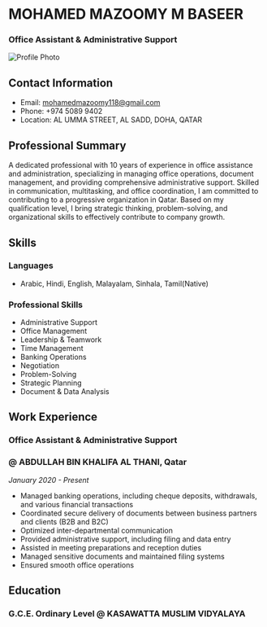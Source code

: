 # MOHAMED MAZOOMY M BASEER 
### Office Assistant & Administrative Support
![Profile Photo](https://ik.imagekit.io/mhvgbp9xk/screenshots/mazoomi%20photo.png?updatedAt=1734350105154)

## Contact Information
- Email: mohamedmazoomy118@gmail.com
- Phone: +974 5089 9402
- Location: AL UMMA STREET, AL SADD, DOHA, QATAR

## Professional Summary
A dedicated professional with 10 years of experience in office assistance and administration, specializing in managing office operations, document management, and providing comprehensive administrative support. Skilled in communication, multitasking, and office coordination, I am committed to contributing to a progressive organization in Qatar. Based on my qualification level, I bring strategic thinking, problem-solving, and organizational skills to effectively contribute to company growth.

## Skills
### Languages
- Arabic, Hindi, English, Malayalam, Sinhala, Tamil(Native)

### Professional Skills
- Administrative Support
- Office Management
- Leadership & Teamwork
- Time Management
- Banking Operations
- Negotiation
- Problem-Solving
- Strategic Planning
- Document & Data Analysis

## Work Experience
### Office Assistant & Administrative Support  
### @ ABDULLAH BIN KHALIFA AL THANI, Qatar
*January 2020 - Present*
- Managed banking operations, including cheque deposits, withdrawals, and various financial transactions
- Coordinated secure delivery of documents between business partners and clients (B2B and B2C)
- Optimized inter-departmental communication
- Provided administrative support, including filing and data entry
- Assisted in meeting preparations and reception duties
- Managed sensitive documents and maintained filing systems
- Ensured smooth office operations

## Education
### G.C.E. Ordinary Level @ KASAWATTA MUSLIM VIDYALAYA